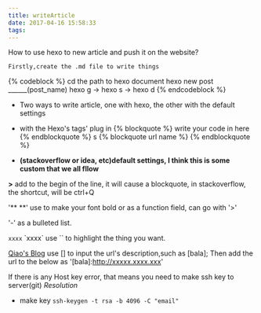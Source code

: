```yaml
---
title: writeArticle
date: 2017-04-16 15:58:33
tags:
---
```

How to use hexo to new article and push it on the website?

`Firstly,create the .md file to write things`

{% codeblock %}
    cd the path to hexo document
    hexo new post ______(post_name)
    hexo g -> hexo s -> hexo d
{% endcodeblock %}

- Two ways to write article, one with hexo, the other with the default settings
- with the Hexo's tags' plug in
{% blockquote %}
	write your code in here
{% endblockquote %}
s
{% blockquote url name %}
{% endblockquote %}

 - **(stackoverflow or idea, etc)default settings, I think this is some custom that we all fllow**

**>** add to the begin of the line, it will cause a blockquote, in stackoverflow, the shortcut, will be ctrl+Q

'** **' use to make your font bold or as a function field, can go with '>'
 
 '-'  as a bulleted list.
 
 `xxxx` \`xxxx\`  use `` to highlight the thing you want.
 
 [Qiao's Blog]
 use [] to input the url's description,such as [bala];
 Then add the url to the below as '[bala]:http://xxxxx.xxxx.xxx'
 
 [Qiao's blog]:http://tyrantqiao.github.io/Blog/

If there is any Host key error, that means you need to make ssh key to server(git)
*Resolution*
- make key `ssh-keygen -t rsa -b 4096 -C "email"`



